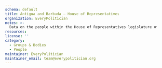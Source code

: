 ```yaml
---
schema: default
title: Antigua and Barbuda — House of Representatives
organization: EveryPolitician
notes: >-
  Data on the people within the House of Representatives legislature of Antigua and Barbuda.
resources:
license: ''
category:
  - Groups & Bodies
  - People
maintainer: EveryPolitician
maintainer_email: team@everypolitician.org
---
```

